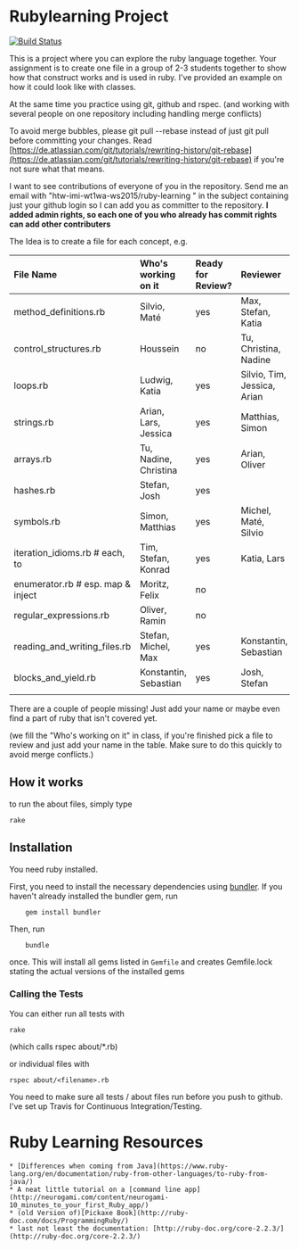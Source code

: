 ﻿
# Rubylearning Project

[![Build Status](https://travis-ci.org/htw-imi-wt1wa-ws2015/ruby-learning.svg)](https://travis-ci.org/htw-imi-wt1wa-ws2015/ruby-learning)

This is a project where you can explore the ruby language together.
Your assignment is to create one file in a group of 2-3 students together
to show how that construct works and is used in ruby. I've provided an
example on how it could look like with classes.

At the same time you practice using git, github and rspec.
(and working with several people on one repository including handling merge conflicts)

To avoid merge bubbles, please git pull --rebase instead of just git pull before
committing your changes. Read [https://de.atlassian.com/git/tutorials/rewriting-history/git-rebase](https://de.atlassian.com/git/tutorials/rewriting-history/git-rebase)
if you're not sure what that means.

I want to see contributions of everyone of you in the repository.
Send me an email with "htw-imi-wt1wa-ws2015/ruby-learning
" in the subject containing just your github login so I can add you as committer
to the repository. **I added admin rights, so each one of you who already has commit rights can
add other contributers**

The Idea is to create a file for each concept, e.g.

| File Name                         | Who's working on it     | Ready for Review? | Reviewer    | Notes                                                             |
|:----------------------------------|:------------------------|:------------------|:------------|:------------------------------------------------------------------|
| method_definitions.rb             | Silvio, Maté            | yes               | Max, Stefan, Katia |                                                                   |
| control_structures.rb             | Houssein                | no                | Tu, Christina, Nadine            |                                                                   |
| loops.rb                          | Ludwig, Katia           | yes               | Silvio, Tim, Jessica, Arian | added downto / Tim: Removed "upto, downto, each, times" because these are iteration idioms and not "loops". Check iteration_idioms.rb for those. #pedantic |
| strings.rb                        | Arian, Lars, Jessica    | yes               | Matthias, Simon | all good. added multiply test, fixed grammar and typos in test descriptions. |
| arrays.rb                         | Tu, Nadine, Christina              | yes               | Arian, Oliver       |                                                                   |
| hashes.rb                         | Stefan, Josh            | yes               |             |                                                                   |
| symbols.rb                        | Simon, Matthias         | yes               | Michel, Maté, Silvio | looks good, didn't find any other possible/relevant examples, no failures |
| iteration_idioms.rb # each, to    | Tim, Stefan, Konrad     | yes               | Katia, Lars |                                                                   |
| enumerator.rb # esp. map & inject | Moritz, Felix           | no                |             | see http://ruby-doc.org/core-2.2.3/Enumerable.html                |
| regular_expressions.rb            | Oliver, Ramin           | no                |             |                                                                   |
| reading_and_writing_files.rb      | Stefan, Michel, Max     | yes               | Konstantin, Sebastian | Good selection of examples. Everything worked without errors, no typos found. |
| blocks_and_yield.rb               | Konstantin, Sebastian   | yes               | Josh, Stefan            | https://github.com/neo/ruby_koans/blob/master/src/about_blocks.rb |
|                                   |                         |                   |             |                                                                   |

There are a couple of people missing! Just add your name or maybe even find a
part of ruby that isn't covered yet.

(we fill the "Who's working on it" in class, if you're finished pick a file to review and just add your name in the table. Make sure to do
this quickly to avoid merge conflicts.)

## How it works
to run the about files, simply type

    rake

## Installation

You need ruby installed.

First, you need to install the necessary dependencies using [bundler](http://bundler.io/).
If you haven't already installed the bundler gem, run

        gem install bundler

Then, run

        bundle

once. This will install all gems listed in `Gemfile` and creates Gemfile.lock stating the actual versions of the installed gems

### Calling the Tests

You can either run all tests with

	rake

(which calls rspec about/\*.rb)

or individual files with

    rspec about/<filename>.rb

You need to make sure all tests / about files run before you push to github.
I've set up Travis for Continuous Integration/Testing.



# Ruby Learning Resources

    * [Differences when coming from Java](https://www.ruby-lang.org/en/documentation/ruby-from-other-languages/to-ruby-from-java/)
    * A neat little tutorial on a [command line app](http://neurogami.com/content/neurogami-10_minutes_to_your_first_Ruby_app/)
    * (old Version of)[Pickaxe Book](http://ruby-doc.com/docs/ProgrammingRuby/)
    * last not least the documentation: [http://ruby-doc.org/core-2.2.3/](http://ruby-doc.org/core-2.2.3/)
